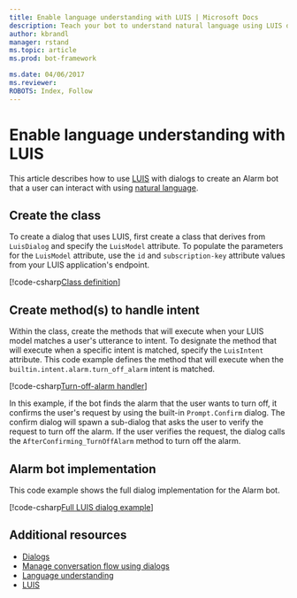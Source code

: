 ```yaml
---
title: Enable language understanding with LUIS | Microsoft Docs
description: Teach your bot to understand natural language using LUIS dialogs in the Bot Builder SDK for .NET.
author: kbrandl
manager: rstand
ms.topic: article
ms.prod: bot-framework

ms.date: 04/06/2017
ms.reviewer:
ROBOTS: Index, Follow
---
```


# Enable language understanding with LUIS

This article describes how to use <a href="https://www.luis.ai" target="_blank">LUIS</a> with dialogs to 
create an Alarm bot that a user can interact with using [natural language](~/intelligent-bots.md#language-understanding). 

## Create the class

To create a dialog that uses LUIS, first create a class that derives from `LuisDialog` and 
specify the `LuisModel` attribute. 
To populate the parameters for the `LuisModel` attribute, use 
the `id` and `subscription-key` attribute values from your LUIS application's endpoint.

[!code-csharp[Class definition](~/includes/code/dotnet-luis-dialogs.cs#classDefinition)]

## Create method(s) to handle intent

Within the class, create the methods that will execute when your LUIS model matches a user's utterance to intent. 
To designate the method that will execute when a specific intent is matched, specify the `LuisIntent` attribute. 
This code example defines the method that will execute when the `builtin.intent.alarm.turn_off_alarm` intent is matched.

[!code-csharp[Turn-off-alarm handler](~/includes/code/dotnet-luis-dialogs.cs#turnOffAlarmHandler)]

In this example, if the bot finds the alarm that the user wants to turn off, 
it confirms the user's request by using the built-in `Prompt.Confirm` dialog. 
The confirm dialog will spawn a sub-dialog that asks the user to verify the request to turn off the alarm. 
If the user verifies the request, the dialog calls the `AfterConfirming_TurnOffAlarm` method to turn off the alarm. 

## Alarm bot implementation

This code example shows the full dialog implementation for the Alarm bot. 

[!code-csharp[Full LUIS dialog example](~/includes/code/dotnet-luis-dialogs.cs#fullExample)]

## Additional resources

- [Dialogs](~/dotnet/dialogs.md)
- [Manage conversation flow using dialogs](~/dotnet/manage-conversation-flow.md)
- [Language understanding](~/intelligent-bots.md#language-understanding)
- <a href="https://www.luis.ai" target="_blank">LUIS</a>